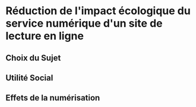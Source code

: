# Réduction de l'impact écologique du service numérique d'un site de lecture en ligne

## Choix du Sujet

## Utilité Social

## Effets de la numérisation

